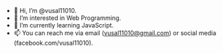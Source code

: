 - 👋 Hi, I’m @vusal11010.
- 👀 I’m interested in Web Programming.
- 🌱 I’m currently learning JavaScript.
- 📫 You can reach me via email (vusal11010@gmail.com) or social media (facebook.com/vusal11010).
